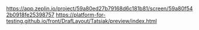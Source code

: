 https://app.zeplin.io/project/59a80ed27b79168d6c181b81/screen/59a80f542b0918fe25398757
https://platform-for-testing.github.io/front/DrafLayout/Tatsiak/preview/index.html